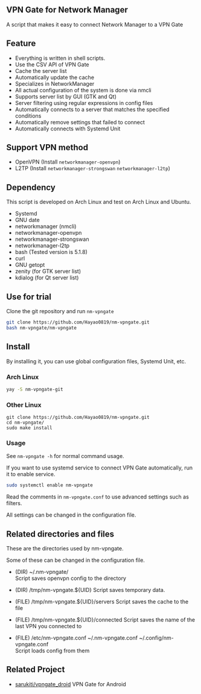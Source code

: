 ##  VPN Gate for Network Manager
A script that makes it easy to connect Network Manager to a VPN Gate

## Feature
- Everything is written in shell scripts.
- Use the CSV API of VPN Gate
- Cache the server list
- Automatically update the cache
- Specializes in NetworkManager
- All actual configuration of the system is done via nmcli
- Supports server list by GUI (GTK and Qt)
- Server filtering using regular expressions in config files
- Automatically connects to a server that matches the specified conditions
- Automatically remove settings that failed to connect
- Automatically connects with Systemd Unit

## Support VPN method
- OpenVPN (Install `networkmanager-openvpn`)
- L2TP (Install `networkmanager-strongswan` `networkmanager-l2tp`)

## Dependency
This script is developed on Arch Linux and test on Arch Linux and Ubuntu.

- Systemd
- GNU date
- networkmanager (nmcli)
- networkmanager-openvpn
- networkmanager-strongswan
- networkmanager-l2tp
- bash (Tested version is 5.1.8)
- curl
- GNU getopt
- zenity (for GTK server list)
- kdialog (for Qt server list)


## Use for trial
Clone the git repository and run `nm-vpngate`

```bash
git clone https://github.com/Hayao0819/nm-vpngate.git
bash nm-vpngate/nm-vpngate
```

## Install
By installing it, you can use global configuration files, Systemd Unit, etc.

### Arch Linux

```bash
yay -S nm-vpngate-git
```

### Other Linux

```
git clone https://github.com/Hayao0819/nm-vpngate.git
cd nm-vpngate/
sudo make install
```

### Usage
See `nm-vpngate -h` for normal command usage.

If you want to use systemd service to connect VPN Gate automatically, run it to enable service.

```bash
sudo systemctl enable nm-vpngate
```

Read the comments in `nm-vpngate.conf` to use advanced settings such as filters.

All settings can be changed in the configuration file.

## Related directories and files
These are the directories used by nm-vpngate.

Some of these can be changed in the configuration file.

- (DIR) ~/.nm-vpngate/  
  Script saves openvpn config to the directory

- (DIR) /tmp/nm-vpngate.${UID}
  Script saves temporary data.

- (FILE) /tmp/nm-vpngate.${UID}/servers
  Script saves the cache to the file

- (FILE) /tmp/nm-vpngate.${UID}/connected
  Script saves the name of the last VPN you connected to
  
- (FILE) /etc/nm-vpngate.conf ~/.nm-vpngate.conf ~/.config/nm-vpngate.conf  
  Script loads config from them

## Related Project

- [sarukiti/vpngate_droid](https://github.com/sarukiti/vpngate_droid) VPN Gate for Android
